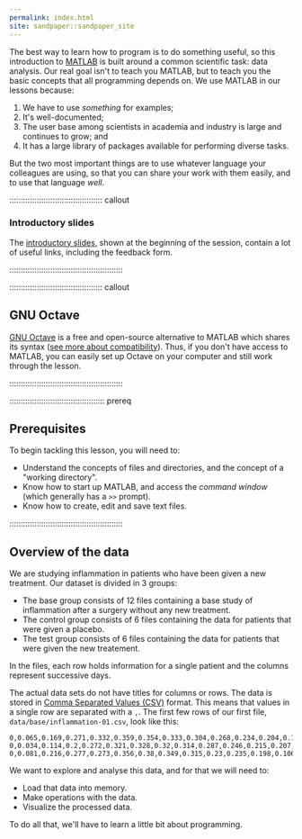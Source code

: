 ```yaml
---
permalink: index.html
site: sandpaper::sandpaper_site
---
```


The best way to learn how to program is to do something useful, so this
introduction to [MATLAB](https://en.wikipedia.org/wiki/MATLAB) is built around a common scientific task: data analysis.
Our real goal isn't to teach you MATLAB, but to teach you the basic concepts
that all programming depends on. We use MATLAB in our lessons because:

1. We have to use *something* for examples;
2. It's well-documented;
3. The user base among scientists in academia and industry is large and continues to grow; and
4. It has a large library of packages available for performing diverse tasks.

But the two most important things are to use whatever language your colleagues
are using, so that you can share your work with them easily, and to use that
language *well*.

:::::::::::::::::::::::::::::::::::::::::  callout

### Introductory slides

The [introductory slides](episodes/files/intro_slides.pdf), shown at the beginning of the session, contain a lot of useful links, including the feedback form.

::::::::::::::::::::::::::::::::::::::::::::::::::

:::::::::::::::::::::::::::::::::::::::::  callout

## GNU Octave

[GNU Octave](https://www.gnu.org/software/octave/) is a free and open-source alternative
to MATLAB which shares its syntax ([see more about compatibility](https://en.wikipedia.org/wiki/GNU_Octave#MATLAB_compatibility)).
Thus, if you don't have access to MATLAB, you can easily set up Octave
on your computer and still work through the lesson.


::::::::::::::::::::::::::::::::::::::::::::::::::

::::::::::::::::::::::::::::::::::::::::::  prereq

## Prerequisites

To begin tackling this lesson, you will need to:

- Understand the concepts of files and directories, and the concept of a "working directory".
- Know how to start up MATLAB, and access the *command window* (which generally has a `>>` prompt).
- Know how to create, edit and save text files.
  

::::::::::::::::::::::::::::::::::::::::::::::::::

## Overview of the data

We are studying inflammation in patients who have been given a new treatment.
Our dataset is divided in 3 groups:

- The base group consists of 12 files containing a base study of inflammation after a surgery without any new treatment.
- The control group consists of 6 files containing the data for patients that were given a placebo.
- The test group consists of 6 files containing the data for patients that were given the new treatement.

In the files, each row holds information for a single patient and the columns represent successive days.

The actual data sets do not have titles for columns or rows.
The data is stored in [Comma Separated Values (CSV)](learners/reference.md#comma-separated-values) format.
This means that values in a single row are separated with a `,`.
The first few rows of our first file, `data/base/inflammation-01.csv`, look like this:

```
0,0.065,0.169,0.271,0.332,0.359,0.354,0.333,0.304,0.268,0.234,0.204,0.179,0.141,0.133,0.115,0.083,0.076,0.065,0.065,0.047,0.04,0.041,0.028,0.02,0.028,0.012,0.02,0.011,0.015,0.009,0.01,0.01,0.007,0.007,0.001,0.008,-0,0.006,0.004
0,0.034,0.114,0.2,0.272,0.321,0.328,0.32,0.314,0.287,0.246,0.215,0.207,0.171,0.146,0.131,0.107,0.1,0.088,0.065,0.061,0.052,0.04,0.042,0.04,0.03,0.031,0.031,0.016,0.019,0.02,0.017,0.019,0.006,0.009,0.01,0.01,0.005,0.001,0.011
0,0.081,0.216,0.277,0.273,0.356,0.38,0.349,0.315,0.23,0.235,0.198,0.106,0.198,0.084,0.171,0.126,0.14,0.086,0.01,0.06,0.081,0.022,0.035,0.01,0.086,-0,0.102,0.032,0.07,0.017,0.136,0.022,-0,0.031,0.054,-0,-0,0.05,0.001
```

We want to explore and analyse this data, and for that we will need to:

- Load that data into memory.
- Make operations with the data.
- Visualize the processed data.

To do all that, we'll have to learn a little bit about programming.
